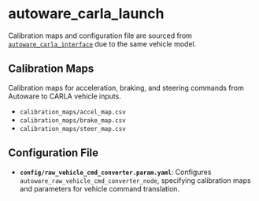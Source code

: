 # autoware_carla_launch

Calibration maps and configuration file are sourced from [`autoware_carla_interface`](https://github.com/autowarefoundation/autoware.universe/tree/0.41.1/simulator/autoware_carla_interface) due to the same vehicle model.

## Calibration Maps
Calibration maps for acceleration, braking, and steering commands from Autoware to CARLA vehicle inputs.
- `calibration_maps/accel_map.csv`
- `calibration_maps/brake_map.csv`
- `calibration_maps/steer_map.csv`

## Configuration File
- **`config/raw_vehicle_cmd_converter.param.yaml`**: Configures `autoware_raw_vehicle_cmd_converter_node`, specifying calibration maps and parameters for vehicle command translation.
